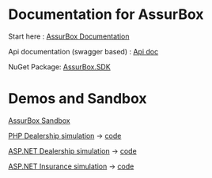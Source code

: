 # Documentation for AssurBox

Start here :
[AssurBox Documentation](http://assurbox.net/developers/)

Api documentation (swagger based) :
[Api doc](http://assurbox.net/api-documentation/)

NuGet Package:
[AssurBox.SDK](https://www.nuget.org/packages/AssurBox.SDK/)



# Demos and Sandbox

[AssurBox Sandbox](https://sandbox.assurbox.net)

[PHP Dealership simulation](https://assurboxphpclient.azurewebsites.net) -> [code](https://github.com/AssurBox/Demo-PHP-API-client)

[ASP.NET Dealership simulation](http://sandbox-dealership.assurbox.net/) -> [code](https://github.com/AssurBox/Demo-Csharp-Api-Client/tree/master/Dealer%20simulation%20-%20ASP.NET/AssurBox.Samples.DealershipSimulator)

[ASP.NET Insurance simulation](http://sandbox-insurer-simulation.assurbox.net/) -> [code](https://github.com/AssurBox/Demo-Csharp-Api-Client/tree/master/Insurance%20simulation%20-%20ASP.NET/AssurBox.Samples.InsuranceEndPoint)




